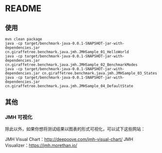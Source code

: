 # README

## 使用

```shell
mvn clean package
java -cp target/benchmark-java-0.0.1-SNAPSHOT-jar-with-dependencies.jar cn.giraffetree.benchmark.java.jmh.JMHSample_01_HelloWorld
java -cp target/benchmark-java-0.0.1-SNAPSHOT-jar-with-dependencies.jar cn.giraffetree.benchmark.java.jmh.JMHSample_02_BenchmarkModes
java -cp target/benchmark-java-0.0.1-SNAPSHOT-jar-with-dependencies.jar cn.giraffetree.benchmark.java.jmh.JMHSample_03_States
java -cp target/benchmark-java-0.0.1-SNAPSHOT-jar-with-dependencies.jar cn.giraffetree.benchmark.java.jmh.JMHSample_04_DefaultState

```



## 其他





### JMH 可视化

除此以外，如果你想将测试结果以图表的形式可视化，可以试下这些网站：

JMH Visual Chart：http://deepoove.com/jmh-visual-chart/
JMH Visualizer：https://jmh.morethan.io/